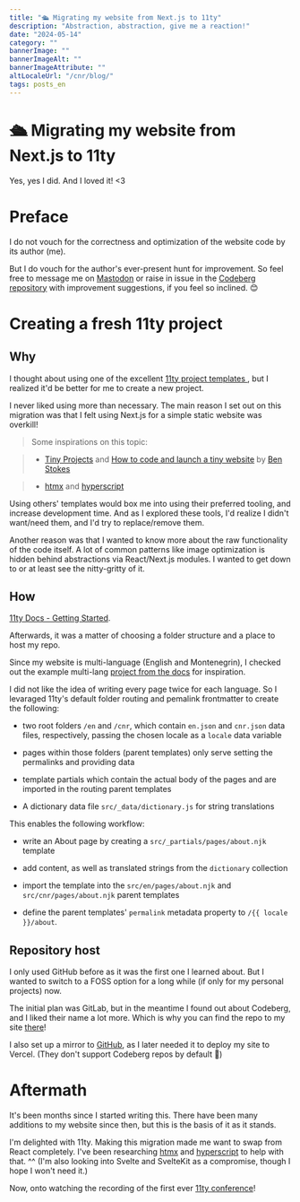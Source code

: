 ```yaml
---
title: "🛳️ Migrating my website from Next.js to 11ty"
description: "Abstraction, abstraction, give me a reaction!"
date: "2024-05-14"
category: ""
bannerImage: ""
bannerImageAlt: ""
bannerImageAttribute: ""
altLocaleUrl: "/cnr/blog/"
tags: posts_en
---
```


# 🛳️ Migrating my website from Next.js to 11ty

Yes, yes I did. And I loved it! <3

# Preface

I do not vouch for the correctness and optimization of the website code by its author (me).

But I do vouch for the author's ever-present hunt for improvement. So feel free to message me on [Mastodon](https://social.linux.pizza/@wemic) or raise in issue in the [Codeberg repository](https://codeberg.org/wem1c/portfolio_11ty) with improvement suggestions, if you feel so inclined. 😊

# Creating a fresh 11ty project

## Why

I thought about using one of the excellent [11ty project templates ](https://www.11ty.dev/docs/starter/), but I realized it'd be better for me to create a new project.

I never liked using more than necessary. The main reason I set out on this migration was that I felt using Next.js for a simple static website was overkill!

> Some inspirations on this topic:

>

> - [Tiny Projects](https://tinyprojects.dev/) and [How to code and launch a tiny website](https://tinyprojects.dev/guides/tiny_website) by [Ben Stokes](https://benstokes.dev/)

> - [htmx](https://htmx.org/) and [hyperscript](https://hyperscript.org/)

Using others' templates would box me into using their preferred tooling, and increase development time. And as I explored these tools, I'd realize I didn't want/need them, and I'd try to replace/remove them.

Another reason was that I wanted to know more about the raw functionality of the code itself. A lot of common patterns like image optimization is hidden behind abstractions via React/Next.js modules. I wanted to get down to or at least see the nitty-gritty of it.

## How

[11ty Docs - Getting Started](https://www.11ty.dev/docs/get-started/).

Afterwards, it was a matter of choosing a folder structure and a place to host my repo.

Since my website is multi-language (English and Montenegrin), I checked out the example multi-lang [project from the docs](https://www.webstoemp.com/blog/multilingual-sites-eleventy/) for inspiration.

I did not like the idea of writing every page twice for each language. So I levaraged 11ty's default folder routing and pemalink frontmatter to create the following:

- two root folders `/en` and `/cnr`, which contain `en.json` and `cnr.json` data files, respectively, passing the chosen locale as a `locale` data variable

- pages within those folders (parent templates) only serve setting the permalinks and providing data

- template partials which contain the actual body of the pages and are imported in the routing parent templates

- A dictionary data file `src/_data/dictionary.js` for string translations

This enables the following workflow:

- write an About page by creating a `src/_partials/pages/about.njk` template

- add content, as well as translated strings from the `dictionary` collection

- import the template into the `src/en/pages/about.njk` and `src/cnr/pages/about.njk` parent templates

- define the parent templates' `permalink` metadata property to `/{{ locale }}/about`.

## Repository host

I only used GitHub before as it was the first one I learned about. But I wanted to switch to a FOSS option for a long while (if only for my personal projects) now.

The initial plan was GitLab, but in the meantime I found out about Codeberg, and I liked their name a lot more. Which is why you can find the repo to my site [there](https://codeberg.org/wem1c/portfolio_11ty)!

I also set up a mirror to [GitHub](https://github.com/wem1c/portfolio_11ty), as I later needed it to deploy my site to Vercel. (They don't support Codeberg repos by default 🙁)

# Aftermath

It's been months since I started writing this. There have been many additions to my website since then, but this is the basis of it as it stands.

I'm delighted with 11ty. Making this migration made me want to swap from React completely. I've been researching [htmx](https://htmx.org/) and [hyperscript](https://hyperscript.org/) to help with that. ^^ (I'm also looking into Svelte and SvelteKit as a compromise, though I hope I won't need it.)

Now, onto watching the recording of the first ever [11ty conference](https://www.youtube.com/watch?v=iLxJ6PtuF9M&pp=ygUJMTF0eSBjb25m)!
